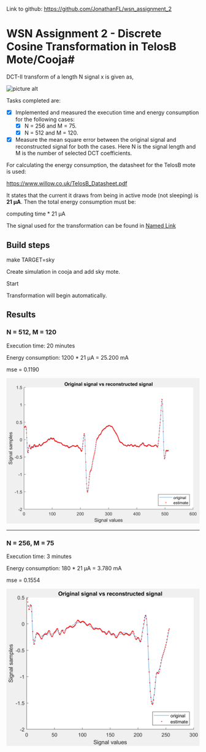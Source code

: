 Link to github: https://github.com/JonathanFL/wsn_assignment_2

# WSN Assignment 2 - Discrete Cosine Transformation in TelosB Mote/Cooja#

DCT-II transform of a length N signal x is given as,

![picture alt](https://wikimedia.org/api/rest_v1/media/math/render/svg/dce6d60796ea026a5a7564418d130effde90d9cf "DCT II")

Tasks completed are:
- [x] Implemented and measured the execution time and energy consumption for the following cases:
     - [x] N = 256 and M = 75.
     - [x] N = 512 and M = 120.
- [x] Measure the mean square error between the original signal and reconstructed signal for both the cases.
Here N is the signal length and M is the number of selected DCT coefficients.

For calculating the energy consumption, the datasheet for the TelosB mote is used:

https://www.willow.co.uk/TelosB_Datasheet.pdf

It states that the current it draws from being in active mode (not sleeping) is **21 µA**. Then the total energy consumption must be:

computing time * 21 µA

The signal used for the transformation can be found in [Named Link](https://github.com/JonathanFL/wsn_assignment_2/blob/master/dct_utilities.h "dct_utilities.h")

## Build steps

make TARGET=sky

Create simulation in cooja and add sky mote.

Start

Transformation will begin automatically.

## Results

### N = 512, M = 120

Execution time: 20 minutes

Energy consumption: 1200 * 21 µA = 25.200 mA

mse = 0.1190

![picture alt](N_512.png "DCT II")

- - - -

### N = 256, M = 75

Execution time: 3 minutes

Energy consumption: 180 * 21 µA = 3.780 mA

mse = 0.1554

![picture alt](N_256.png "DCT II")
